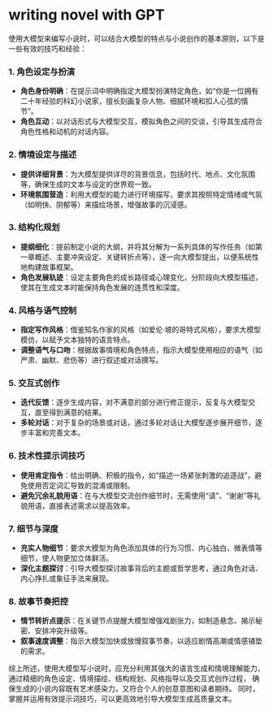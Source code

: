 # writing novel with GPT
使用大模型来编写小说时，可以结合大模型的特点与小说创作的基本原则，以下是一些有效的技巧和经验：

### **1. 角色设定与扮演**
- **角色身份明确**：在提示词中明确指定大模型扮演特定角色，如“你是一位拥有二十年经验的科幻小说家，擅长刻画复杂人物、细腻环境和扣人心弦的情节”。
- **角色互动**：以对话形式与大模型交互，模拟角色之间的交谈，引导其生成符合角色性格和动机的对话内容。

### **2. 情境设定与描述**
- **提供详细背景**：为大模型提供详尽的背景信息，包括时代、地点、文化氛围等，确保生成的文本与设定的世界观一致。
- **环境氛围营造**：利用大模型的能力进行环境描写，要求其按照特定情绪或气氛（如明快、阴郁等）来描绘场景，增强故事的沉浸感。

### **3. 结构化规划**
- **提纲细化**：提前制定小说的大纲，并将其分解为一系列具体的写作任务（如第一章概述、主要冲突设定、关键转折点等），逐一向大模型提出，以便系统性地构建故事框架。
- **角色发展轨迹**：设定主要角色的成长路径或心理变化，分阶段向大模型描述，使其在生成文本时能保持角色发展的连贯性和深度。

### **4. 风格与语气控制**
- **指定写作风格**：借鉴知名作家的风格（如爱伦·坡的哥特式风格），要求大模型模仿，以赋予文本独特的语言特点。
- **调整语气与口吻**：根据故事情境和角色特点，指示大模型使用相应的语气（如严肃、幽默、悲伤等）进行叙述或对话撰写。

### **5. 交互式创作**
- **迭代反馈**：逐步生成内容，对不满意的部分进行修正提示，反复与大模型交互，直至得到满意的结果。
- **多轮对话**：对于复杂的场景或对话，通过多轮对话让大模型逐步展开细节，逐步丰富和完善文本。

### **6. 技术性提示词技巧**
- **使用肯定指令**：给出明确、积极的指令，如“描述一场紧张刺激的追逐战”，避免使用否定词汇导致的混淆或限制。
- **避免冗余礼貌用语**：在与大模型交流创作细节时，无需使用“请”、“谢谢”等礼貌用语，直接表述需求以提高效率。

### **7. 细节与深度**
- **充实人物细节**：要求大模型为角色添加具体的行为习惯、内心独白、微表情等细节，使人物更加立体鲜活。
- **深化主题探讨**：引导大模型探讨故事背后的主题或哲学思考，通过角色对话、内心挣扎或象征手法来展现。

### **8. 故事节奏把控**
- **情节转折点提示**：在关键节点提醒大模型增强戏剧张力，如制造悬念、揭示秘密、安排冲突升级等。
- **叙事速度调整**：指示大模型加快或放慢叙事节奏，以适应剧情高潮或情感铺垫的需求。

综上所述，使用大模型写小说时，应充分利用其强大的语言生成和情境理解能力，通过精细的角色设定、情境描绘、结构规划、风格指导以及交互式创作过程，
确保生成的小说内容既有艺术感染力，又符合个人的创意意图和读者期待。
同时，掌握并运用有效提示词技巧，可以更高效地引导大模型生成高质量文本。